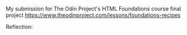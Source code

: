 My submission for The Odin Project's HTML Foundations course final project https://www.theodinproject.com/lessons/foundations-recipes

Reflection:

